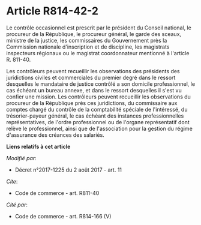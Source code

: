 # Article R814-42-2

Le contrôle occasionnel est prescrit par le président du Conseil national, le procureur de la République, le procureur
général, le garde des sceaux, ministre de la justice, les commissaires du Gouvernement près la Commission nationale
d'inscription et de discipline, les magistrats inspecteurs régionaux ou le magistrat coordonnateur mentionné à l'article R.
811-40.

Les contrôleurs peuvent recueillir les observations des présidents des juridictions civiles et commerciales du premier degré
dans le ressort desquelles le mandataire de justice contrôlé a son domicile professionnel, le cas échéant un bureau annexe,
et dans le ressort desquelles il s'est vu confier une mission. Les contrôleurs peuvent recueillir les observations du
procureur de la République près ces juridictions, du commissaire aux comptes chargé du contrôle de la comptabilité spéciale
de l'intéressé, du trésorier-payeur général, le cas échéant des instances professionnelles représentatives, de l'ordre
professionnel ou de l'organe représentatif dont relève le professionnel, ainsi que de l'association pour la gestion du régime
d'assurance des créances des salariés.

**Liens relatifs à cet article**

_Modifié par_:

  - Décret n°2017-1225 du 2 août 2017 - art. 11

_Cite_:

  - Code de commerce - art. R811-40

_Cité par_:

  - Code de commerce - art. R814-166 (V)
